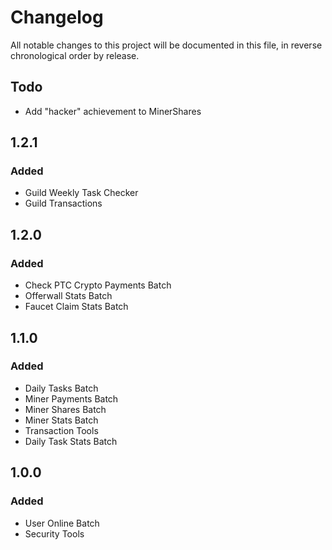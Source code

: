 # Changelog

All notable changes to this project will be documented in this file, in reverse chronological order by release.

## Todo
- Add "hacker" achievement to MinerShares

## 1.2.1

### Added
- Guild Weekly Task Checker
- Guild Transactions

## 1.2.0

### Added
- Check PTC Crypto Payments Batch
- Offerwall Stats Batch
- Faucet Claim Stats Batch

## 1.1.0

### Added
- Daily Tasks Batch
- Miner Payments Batch
- Miner Shares Batch
- Miner Stats Batch
- Transaction Tools
- Daily Task Stats Batch

## 1.0.0

### Added
- User Online Batch
- Security Tools